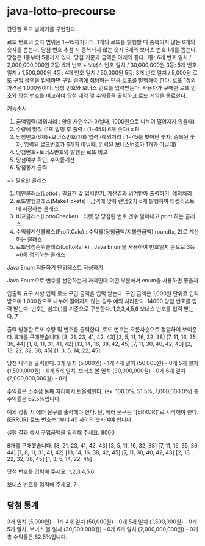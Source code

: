 # java-lotto-precourse
간단한 로또 발매기를 구현한다.

로또 번호의 숫자 범위는 1~45까지이다.
1개의 로또를 발행할 때 중복되지 않는 6개의 숫자를 뽑는다.
당첨 번호 추첨 시 중복되지 않는 숫자 6개와 보너스 번호 1개를 뽑는다.
당첨은 1등부터 5등까지 있다. 당첨 기준과 금액은 아래와 같다.
1등: 6개 번호 일치 / 2,000,000,000원
2등: 5개 번호 + 보너스 번호 일치 / 30,000,000원
3등: 5개 번호 일치 / 1,500,000원
4등: 4개 번호 일치 / 50,000원
5등: 3개 번호 일치 / 5,000원
로또 구입 금액을 입력하면 구입 금액에 해당하는 만큼 로또를 발행해야 한다.
로또 1장의 가격은 1,000원이다.
당첨 번호와 보너스 번호를 입력받는다.
사용자가 구매한 로또 번호와 당첨 번호를 비교하여 당첨 내역 및 수익률을 출력하고 로또 게임을 종료한다.

기능순서
1. 금액입력(예외처리 : 양의 자연수가 아닐때, 1000원으로 나누어 떨어지지 않을때)
2. 수량에 맞춰 로또 발행 후 출력 : (1~45의 6개 숫자) x N
3. 당첨번호(6개)+보너스번호(1개) 입력
   (예외처리 : 1~45를 벗어난 숫자, 중복된 숫자, 입력된 로또번호가 6개가 아닐때, 입력된 보너스번호가 1개가 아닐때)
4. 당첨번호+보너스번호와 발행된 로또 비교
4. 당첨여부 확인, 수익률계산
5. 당첨통계 출력

=> 필요한 클래스
1. 메인클래스(Lotto) : 필요한 값 입력받기, 계산결과 넘겨받아 출력하기, 예외처리
2. 로또발행클래스(MakeTickets) : 금액에 맞춰 랜덤숫자 6개 발행하여 티켓리스트에 저장하는 클래스
3. 비교클래스(LottoChecker) : 티켓 당 당첨된 번호 갯수 알아내고 print 하는 클래스 
4. 수익률계산클래스(ProfitCalc) : 수익률(당첨금액/지불한금액) round(x, 2)로 계산하는 클래스
5. 로또당첨순위클래스(LottoRank) : Java Enum을 사용하여 번호일치 순으로 3등~6등 정의하는 클래스

Java Enum 적용하기
단위테스트 작성하기

Java Enum으로 변수를 선언하는게 과제인데 어떤 부분에서 enum을 사용하면 좋을까

입출력 요구 사항
입력
로또 구입 금액을 입력 받는다. 구입 금액은 1,000원 단위로 입력 받으며 1,000원으로 나누어 떨어지지 않는 경우 예외 처리한다.
14000
당첨 번호를 입력 받는다. 번호는 쉼표(,)를 기준으로 구분한다.
1,2,3,4,5,6
보너스 번호를 입력 받는다.
7

출력
발행한 로또 수량 및 번호를 출력한다. 로또 번호는 오름차순으로 정렬하여 보여준다.
8개를 구매했습니다.
[8, 21, 23, 41, 42, 43]
[3, 5, 11, 16, 32, 38]
[7, 11, 16, 35, 36, 44]
[1, 8, 11, 31, 41, 42]
[13, 14, 16, 38, 42, 45]
[7, 11, 30, 40, 42, 43]
[2, 13, 22, 32, 38, 45]
[1, 3, 5, 14, 22, 45]

당첨 내역을 출력한다.
3개 일치 (5,000원) - 1개
4개 일치 (50,000원) - 0개
5개 일치 (1,500,000원) - 0개
5개 일치, 보너스 볼 일치 (30,000,000원) - 0개
6개 일치 (2,000,000,000원) - 0개

수익률은 소수점 둘째 자리에서 반올림한다. (ex. 100.0%, 51.5%, 1,000,000.0%)
총 수익률은 62.5%입니다.

예외 상황 시 에러 문구를 출력해야 한다. 단, 에러 문구는 "[ERROR]"로 시작해야 한다.
[ERROR] 로또 번호는 1부터 45 사이의 숫자여야 합니다.

실행 결과 예시
구입금액을 입력해 주세요.
8000

8개를 구매했습니다.
[8, 21, 23, 41, 42, 43]
[3, 5, 11, 16, 32, 38]
[7, 11, 16, 35, 36, 44]
[1, 8, 11, 31, 41, 42]
[13, 14, 16, 38, 42, 45]
[7, 11, 30, 40, 42, 43]
[2, 13, 22, 32, 38, 45]
[1, 3, 5, 14, 22, 45]

당첨 번호를 입력해 주세요.
1,2,3,4,5,6

보너스 번호를 입력해 주세요.
7

당첨 통계
---
3개 일치 (5,000원) - 1개
4개 일치 (50,000원) - 0개
5개 일치 (1,500,000원) - 0개
5개 일치, 보너스 볼 일치 (30,000,000원) - 0개
6개 일치 (2,000,000,000원) - 0개
총 수익률은 62.5%입니다.